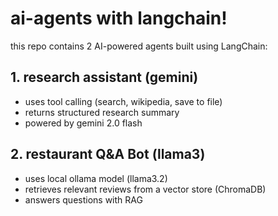 # ai-agents with langchain!

this repo contains 2 AI-powered agents built using LangChain:

## 1. research assistant (gemini)
- uses tool calling (search, wikipedia, save to file)
- returns structured research summary
- powered by gemini 2.0 flash

## 2. restaurant Q&A Bot (llama3)
- uses local ollama model (llama3.2)
- retrieves relevant reviews from a vector store (ChromaDB)
- answers questions with RAG
